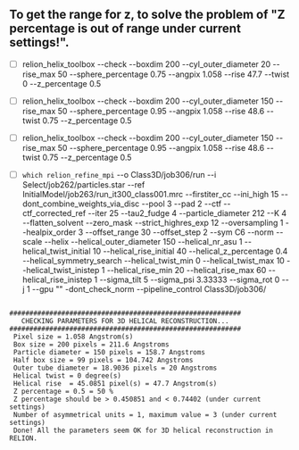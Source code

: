 ## To get the range for z, to solve the problem of "Z percentage is out of range under current settings!".

- [ ] relion_helix_toolbox --check --boxdim 200 --cyl_outer_diameter 20 --rise_max 50 --sphere_percentage 0.75 --angpix 1.058 --rise 47.7 --twist 0 --z_percentage 0.5

- [ ] relion_helix_toolbox --check --boxdim 200 --cyl_outer_diameter 150 --rise_max 50 --sphere_percentage 0.95 --angpix 1.058 --rise 48.6 --twist 0.75 --z_percentage 0.5

- [ ] relion_helix_toolbox --check --boxdim 200 --cyl_outer_diameter 150 --rise_max 50 --sphere_percentage 0.95 --angpix 1.058 --rise 48.6 --twist 0.75 --z_percentage 0.5

- [ ] `which relion_refine_mpi` --o Class3D/job306/run --i Select/job262/particles.star --ref InitialModel/job263/run_it300_class001.mrc --firstiter_cc --ini_high 15 --dont_combine_weights_via_disc --pool 3 --pad 2  --ctf --ctf_corrected_ref --iter 25 --tau2_fudge 4 --particle_diameter 212 --K 4 --flatten_solvent --zero_mask --strict_highres_exp 12 --oversampling 1 --healpix_order 3 --offset_range 30 --offset_step 2 --sym C6 --norm --scale  --helix --helical_outer_diameter 150 --helical_nr_asu 1 --helical_twist_initial 10 --helical_rise_initial 40 --helical_z_percentage 0.4 --helical_symmetry_search --helical_twist_min 0 --helical_twist_max 10 --helical_twist_inistep 1 --helical_rise_min 20 --helical_rise_max 60 --helical_rise_inistep 1 --sigma_tilt 5 --sigma_psi 3.33333 --sigma_rot 0 --j 1 --gpu "" -dont_check_norm --pipeline_control Class3D/job306/

```

##########################################################
   CHECKING PARAMETERS FOR 3D HELICAL RECONSTRUCTION...
##########################################################
 Pixel size = 1.058 Angstrom(s)
 Box size = 200 pixels = 211.6 Angstroms
 Particle diameter = 150 pixels = 158.7 Angstroms
 Half box size = 99 pixels = 104.742 Angstroms
 Outer tube diameter = 18.9036 pixels = 20 Angstroms
 Helical twist = 0 degree(s)
 Helical rise  = 45.0851 pixel(s) = 47.7 Angstrom(s)
 Z percentage = 0.5 = 50 %
 Z percentage should be > 0.450851 and < 0.74402 (under current settings)
 Number of asymmetrical units = 1, maximum value = 3 (under current settings)
 Done! All the parameters seem OK for 3D helical reconstruction in RELION.

```
